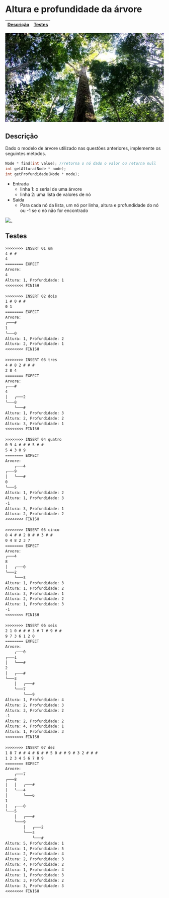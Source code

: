 # Altura e profundidade da árvore

<!-- toch -->
[Descrição](#descrição) | [Testes](#testes)
-- | --
<!-- toch -->

![_](cover.jpg)

## Descrição

Dado o modelo de árvore utilizado nas questões anteriores, implemente os seguintes métodos.

```cpp
Node * find(int value); //retorna o nó dado o valor ou retorna null
int getAltura(Node * node);
int getProfundidade(Node * node);
```

- Entrada
  - linha 1: o serial de uma árvore
  - linha 2: uma lista de valores de nó
- Saída
  - Para cada nó da lista, um nó por linha, altura e profundidade do nó ou -1 se o nó não for encontrado

![_](__altura.jpg)

## Testes

```txt
>>>>>>>> INSERT 01 um
4 # # 
4
======== EXPECT
Arvore:
4
Altura: 1, Profundidade: 1
<<<<<<<< FINISH

>>>>>>>> INSERT 02 dois
1 # 0 # # 
0 1
======== EXPECT
Arvore:
╭───#
1
╰───0
Altura: 1, Profundidade: 2
Altura: 2, Profundidade: 1
<<<<<<<< FINISH

>>>>>>>> INSERT 03 tres
4 # 8 2 # # # 
2 8 4
======== EXPECT
Arvore:
╭───#
4
│   ╭───2
╰───8
    ╰───#
Altura: 1, Profundidade: 3
Altura: 2, Profundidade: 2
Altura: 3, Profundidade: 1
<<<<<<<< FINISH

>>>>>>>> INSERT 04 quatro
0 9 4 # # # 5 # # 
5 4 3 0 9
======== EXPECT
Arvore:
    ╭───4
╭───9
│   ╰───#
0
╰───5
Altura: 1, Profundidade: 2
Altura: 1, Profundidade: 3
-1
Altura: 3, Profundidade: 1
Altura: 2, Profundidade: 2
<<<<<<<< FINISH

>>>>>>>> INSERT 05 cinco
8 4 # # 2 0 # # 3 # # 
0 4 8 2 3 7
======== EXPECT
Arvore:
╭───4
8
│   ╭───0
╰───2
    ╰───3
Altura: 1, Profundidade: 3
Altura: 1, Profundidade: 2
Altura: 3, Profundidade: 1
Altura: 2, Profundidade: 2
Altura: 1, Profundidade: 3
-1
<<<<<<<< FINISH

>>>>>>>> INSERT 06 seis
2 1 0 # # # 3 # 7 # 9 # # 
9 7 3 6 1 2 0
======== EXPECT
Arvore:
    ╭───0
╭───1
│   ╰───#
2
│   ╭───#
╰───3
    │   ╭───#
    ╰───7
        ╰───9
Altura: 1, Profundidade: 4
Altura: 2, Profundidade: 3
Altura: 3, Profundidade: 2
-1
Altura: 2, Profundidade: 2
Altura: 4, Profundidade: 1
Altura: 1, Profundidade: 3
<<<<<<<< FINISH

>>>>>>>> INSERT 07 dez
1 8 7 # # 4 # 6 # # 5 0 # # 9 # 3 2 # # # 
1 2 3 4 5 6 7 8 9
======== EXPECT
Arvore:
    ╭───7
╭───8
│   │   ╭───#
│   ╰───4
│       ╰───6
1
│   ╭───0
╰───5
    │   ╭───#
    ╰───9
        │   ╭───2
        ╰───3
            ╰───#
Altura: 5, Profundidade: 1
Altura: 1, Profundidade: 5
Altura: 2, Profundidade: 4
Altura: 2, Profundidade: 3
Altura: 4, Profundidade: 2
Altura: 1, Profundidade: 4
Altura: 1, Profundidade: 3
Altura: 3, Profundidade: 2
Altura: 3, Profundidade: 3
<<<<<<<< FINISH

```
